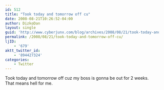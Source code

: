 ```yaml
---
id: 512
title: "Took today and tomorrow off cu"
date: 2008-08-21T10:26:52-04:00
author: DizkoDan
layout: single
guid: 'http://www.cyberjunx.com/blog/archives/2008/08/21/took-today-and-tomorrow-off-cu/'
permalink: /2008/08/21/took-today-and-tomorrow-off-cu/
ljID:
    - '679'
aktt_twitter_id:
    - '894427324'
categories:
    - Twitter
---
```


Took today and tomorrow off cuz my boss is gonna be out for 2 weeks. That means hell for me.